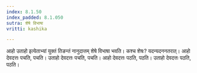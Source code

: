 ```yaml
---
index: 8.1.50
index_padded: 8.1.050
sutra: शेषे विभाषा
vritti: kashika

---
```

आहो उताहो इत्येताभ्यां युक्तं तिङन्तं नानुदात्तम् शेषे विभाषा भवति। कश्च शेषः? यदन्यदननतरात्। आहो देवदत्तः पचति, पचति। उताहो देवदत्तः पचति, पचति। आहो देवदत्तः पठति, पठति। उताहो देवदत्तः पठति, पठति।